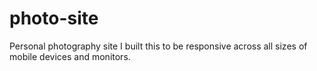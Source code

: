 # photo-site
Personal photography site
I built this to be responsive across all sizes of mobile devices and monitors.
